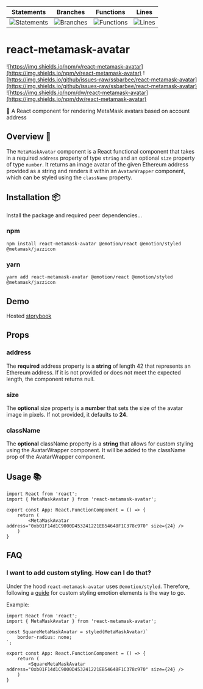 | Statements                  | Branches                | Functions                 | Lines             |
| --------------------------- | ----------------------- | ------------------------- | ----------------- |
| ![Statements](https://img.shields.io/badge/statements-97.22%25-brightgreen.svg?style=flat) | ![Branches](https://img.shields.io/badge/branches-90.9%25-brightgreen.svg?style=flat) | ![Functions](https://img.shields.io/badge/functions-100%25-brightgreen.svg?style=flat) | ![Lines](https://img.shields.io/badge/lines-96.96%25-brightgreen.svg?style=flat) |

# react-metamask-avatar

![https://img.shields.io/npm/v/react-metamask-avatar](https://img.shields.io/npm/v/react-metamask-avatar)
![https://img.shields.io/github/issues-raw/ssbarbee/react-metamask-avatar](https://img.shields.io/github/issues-raw/ssbarbee/react-metamask-avatar)
![https://img.shields.io/npm/dw/react-metamask-avatar](https://img.shields.io/npm/dw/react-metamask-avatar)

🤡 A React component for rendering MetaMask avatars based on account address

## Overview 🧐

The `MetaMaskAvatar` component is a React functional component that takes in a required `address` property of type `string` and an optional `size` property of type `number`. It returns an image avatar of the given Ethereum address provided as a string and renders it within an `AvatarWrapper` component, which can be styled using the `className` property.

## Installation 📦

Install the package and required peer dependencies...

### npm

```npm install react-metamask-avatar @emotion/react @emotion/styled @metamask/jazzicon```

### yarn

```yarn add react-metamask-avatar @emotion/react @emotion/styled @metamask/jazzicon```

## Demo

Hosted [storybook](https://ssbarbee.github.io/react-metamask-avatar)

## Props

### address
The **required** address property is a **string** of length 42 that represents an Ethereum address. If it is not provided or does not meet the expected length, the component returns null.

### size
The **optional** size property is a **number** that sets the size of the avatar image in pixels. If not provided, it defaults to **24**.

### className
The **optional** className property is a **string** that allows for custom styling using the AvatarWrapper component. It will be added to the className prop of the AvatarWrapper component.

## Usage 📚

```tsx
import React from 'react';
import { MetaMaskAvatar } from 'react-metamask-avatar';

export const App: React.FunctionComponent = () => {
    return (
        <MetaMaskAvatar address="0xb01F14d1C9000D453241221EB54648F1C378c970" size={24} />
    )
}
```

## FAQ

### I want to add custom styling. How can I do that?

Under the hood `react-metamask-avatar` uses `@emotion/styled`. Therefore, following a [guide](https://emotion.sh/docs/styled#styling-any-component) 
for custom styling emotion elements is the way to go.

Example: 

```tsx
import React from 'react';
import { MetaMaskAvatar } from 'react-metamask-avatar';

const SquareMetaMaskAvatar = styled(MetaMaskAvatar)`
    border-radius: none;
`;

export const App: React.FunctionComponent = () => {
    return (
        <SquareMetaMaskAvatar address="0xb01F14d1C9000D453241221EB54648F1C378c970" size={24} />
    )
}
```